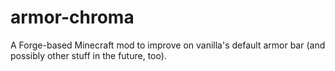 # armor-chroma
A Forge-based Minecraft mod to improve on vanilla's default armor bar (and possibly other stuff in the future, too).
